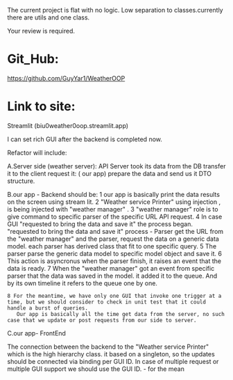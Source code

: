 The current project is flat with no logic. Low separation to classes.currently there are utils and one class.

Your review is required.

# Git_Hub:
https://github.com/GuyYar1/WeatherOOP

# Link to site:
Streamlit (biu0weather0oop.streamlit.app)

I can set rich GUI after the backend is completed now.

Refactor will include:

A.Server side (weather server): API Server took its data from the DB transfer it to the client request it: ( our app) prepare the data and send us it DTO structure.

B.our app - Backend should be: 1 our app is basically print the data results on the screen using stream lit.
2 "Weather service Printer" using injection , is being injected with "weather manager" . 3 "weather manager" role is to give command to specific parser of the specific URL API request. 4 In case GUI "requested to bring the data and save it" the process began. "requested to bring the data and save it" process - Parser get the URL from the "weather manager" and the parser, request the data on a generic data model. each parser has derived class that fit to one specific query. 5 The parser parse the generic data model to specific model object and save it. 6 This action is asyncronus when the parser finish, it raises an event that the data is ready.
7 When the "weather manager" got an event from specific parser that the data was saved in the model. it added it to the queue. And by its own timeline it refers to the queue one by one.

    8 For the meantime, we have only one GUI that invoke one trigger at a time, but we should consider to check in unit test that it could handle a burst of queries.
       Our app is basically all the time get data from the server, no such case that we update or post requests from our side to server.
C.our app- FrontEnd

The connection between the backend to the "Weather service Printer" which is the high hierarchy class. it based on a singleton, so the updates should be connected via binding per GUI ID.
In case of multiple request or multiple GUI support we should use the GUI ID. - for the mean
